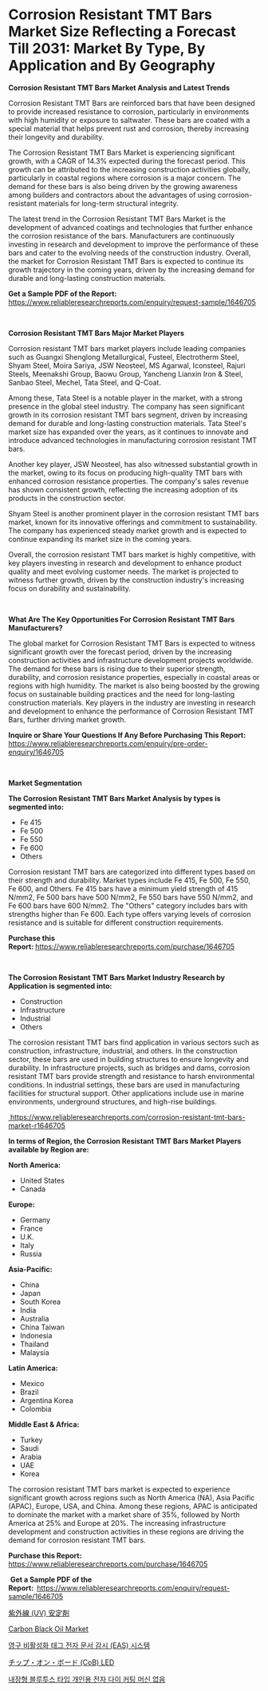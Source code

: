<p><h1>Corrosion Resistant TMT Bars Market Size Reflecting a Forecast Till 2031: Market By Type, By Application and By Geography</h1></p><p><strong>Corrosion Resistant TMT Bars Market Analysis and Latest Trends</strong></p>
<p><p>Corrosion Resistant TMT Bars are reinforced bars that have been designed to provide increased resistance to corrosion, particularly in environments with high humidity or exposure to saltwater. These bars are coated with a special material that helps prevent rust and corrosion, thereby increasing their longevity and durability.</p><p>The Corrosion Resistant TMT Bars Market is experiencing significant growth, with a CAGR of 14.3% expected during the forecast period. This growth can be attributed to the increasing construction activities globally, particularly in coastal regions where corrosion is a major concern. The demand for these bars is also being driven by the growing awareness among builders and contractors about the advantages of using corrosion-resistant materials for long-term structural integrity.</p><p>The latest trend in the Corrosion Resistant TMT Bars Market is the development of advanced coatings and technologies that further enhance the corrosion resistance of the bars. Manufacturers are continuously investing in research and development to improve the performance of these bars and cater to the evolving needs of the construction industry. Overall, the market for Corrosion Resistant TMT Bars is expected to continue its growth trajectory in the coming years, driven by the increasing demand for durable and long-lasting construction materials.</p></p>
<p><strong>Get a Sample PDF of the Report:&nbsp;</strong> <a href="https://www.reliableresearchreports.com/enquiry/request-sample/1646705">https://www.reliableresearchreports.com/enquiry/request-sample/1646705</a></p>
<p>&nbsp;</p>
<p><strong>Corrosion Resistant TMT Bars Major Market Players</strong></p>
<p><p>Corrosion resistant TMT bars market players include leading companies such as Guangxi Shenglong Metallurgical, Fusteel, Electrotherm Steel, Shyam Steel, Moira Sariya, JSW Neosteel, MS Agarwal, Iconsteel, Rajuri Steels, Meenakshi Group, Baowu Group, Yancheng Lianxin Iron & Steel, Sanbao Steel, Mechel, Tata Steel, and Q-Coat.</p><p>Among these, Tata Steel is a notable player in the market, with a strong presence in the global steel industry. The company has seen significant growth in its corrosion resistant TMT bars segment, driven by increasing demand for durable and long-lasting construction materials. Tata Steel's market size has expanded over the years, as it continues to innovate and introduce advanced technologies in manufacturing corrosion resistant TMT bars.</p><p>Another key player, JSW Neosteel, has also witnessed substantial growth in the market, owing to its focus on producing high-quality TMT bars with enhanced corrosion resistance properties. The company's sales revenue has shown consistent growth, reflecting the increasing adoption of its products in the construction sector.</p><p>Shyam Steel is another prominent player in the corrosion resistant TMT bars market, known for its innovative offerings and commitment to sustainability. The company has experienced steady market growth and is expected to continue expanding its market size in the coming years.</p><p>Overall, the corrosion resistant TMT bars market is highly competitive, with key players investing in research and development to enhance product quality and meet evolving customer needs. The market is projected to witness further growth, driven by the construction industry's increasing focus on durability and sustainability.</p></p>
<p>&nbsp;</p>
<p><strong>What Are The Key Opportunities For Corrosion Resistant TMT Bars Manufacturers?</strong></p>
<p><p>The global market for Corrosion Resistant TMT Bars is expected to witness significant growth over the forecast period, driven by the increasing construction activities and infrastructure development projects worldwide. The demand for these bars is rising due to their superior strength, durability, and corrosion resistance properties, especially in coastal areas or regions with high humidity. The market is also being boosted by the growing focus on sustainable building practices and the need for long-lasting construction materials. Key players in the industry are investing in research and development to enhance the performance of Corrosion Resistant TMT Bars, further driving market growth.</p></p>
<p><strong>Inquire or Share Your Questions If Any Before Purchasing This Report:</strong> <a href="https://www.reliableresearchreports.com/enquiry/pre-order-enquiry/1646705">https://www.reliableresearchreports.com/enquiry/pre-order-enquiry/1646705</a></p>
<p>&nbsp;</p>
<p><strong>Market Segmentation</strong></p>
<p><strong>The Corrosion Resistant TMT Bars Market Analysis by types is segmented into:</strong></p>
<p><ul><li>Fe 415</li><li>Fe 500</li><li>Fe 550</li><li>Fe 600</li><li>Others</li></ul></p>
<p><p>Corrosion resistant TMT bars are categorized into different types based on their strength and durability. Market types include Fe 415, Fe 500, Fe 550, Fe 600, and Others. Fe 415 bars have a minimum yield strength of 415 N/mm2, Fe 500 bars have 500 N/mm2, Fe 550 bars have 550 N/mm2, and Fe 600 bars have 600 N/mm2. The "Others" category includes bars with strengths higher than Fe 600. Each type offers varying levels of corrosion resistance and is suitable for different construction requirements.</p></p>
<p><strong>Purchase this Report:&nbsp;</strong><a href="https://www.reliableresearchreports.com/purchase/1646705">https://www.reliableresearchreports.com/purchase/1646705</a></p>
<p>&nbsp;</p>
<p><strong>The Corrosion Resistant TMT Bars Market Industry Research by Application is segmented into:</strong></p>
<p><ul><li>Construction</li><li>Infrastructure</li><li>Industrial</li><li>Others</li></ul></p>
<p><p>The corrosion resistant TMT bars find application in various sectors such as construction, infrastructure, industrial, and others. In the construction sector, these bars are used in building structures to ensure longevity and durability. In infrastructure projects, such as bridges and dams, corrosion resistant TMT bars provide strength and resistance to harsh environmental conditions. In industrial settings, these bars are used in manufacturing facilities for structural support. Other applications include use in marine environments, underground structures, and high-rise buildings.</p></p>
<p><a href="https://www.reliableresearchreports.com/corrosion-resistant-tmt-bars-market-r1646705">&nbsp;https://www.reliableresearchreports.com/corrosion-resistant-tmt-bars-market-r1646705</a></p>
<p><strong>In terms of Region, the Corrosion Resistant TMT Bars Market Players available by Region are:</strong></p>
<p>
    <p> <strong> North America: </strong>
        <ul>
            <li>United States</li>
            <li>Canada</li>
        </ul>
        </p> 
    <p> <strong> Europe: </strong>
        <ul>
            <li>Germany</li>
            <li>France</li>
            <li>U.K.</li>
            <li>Italy</li>
            <li>Russia</li>
        </ul>
        </p> 
    <p> <strong> Asia-Pacific: </strong>
        <ul>
            <li>China</li>
            <li>Japan</li>
            <li>South Korea</li>
            <li>India</li>
            <li>Australia</li>
            <li>China Taiwan</li>
            <li>Indonesia</li>
            <li>Thailand</li>
            <li>Malaysia</li>
        </ul>
        </p> 
    <p> <strong> Latin America: </strong>
        <ul>
            <li>Mexico</li>
            <li>Brazil</li>
            <li>Argentina Korea</li>
            <li>Colombia</li>
        </ul>
        </p> 
    <p> <strong> Middle East & Africa: </strong>
        <ul>
            <li>Turkey</li>
            <li>Saudi</li>
            <li>Arabia</li>
            <li>UAE</li>
            <li>Korea</li>
        </ul>
    </p>
    </p>
<p><p>The corrosion resistant TMT bars market is expected to experience significant growth across regions such as North America (NA), Asia Pacific (APAC), Europe, USA, and China. Among these regions, APAC is anticipated to dominate the market with a market share of 35%, followed by North America at 25% and Europe at 20%. The increasing infrastructure development and construction activities in these regions are driving the demand for corrosion resistant TMT bars.</p></p>
<p><strong>Purchase this Report: </strong><a href="https://www.reliableresearchreports.com/purchase/1646705">https://www.reliableresearchreports.com/purchase/1646705</a></p>
<p>&nbsp;<strong>Get a Sample PDF of the Report:&nbsp;&nbsp;</strong><a href="https://www.reliableresearchreports.com/enquiry/request-sample/1646705">https://www.reliableresearchreports.com/enquiry/request-sample/1646705</a></p>
<p><strong></strong></p>
<p><p><a href="https://github.com/TysonKub/Market-Research-Report-List-1/blob/main/2890439135341.md">紫外線 (UV) 安定剤</a></p><p><a href="https://github.com/pennyaldbrittonh658/Market-Research-Report-List-1/blob/main/carbon-black-oil-market.md">Carbon Black Oil Market</a></p><p><a href="https://medium.com/@jeralderzog65756e/%EA%B8%80%EB%A1%9C%EB%B2%8C-%EC%98%81%EA%B5%AC-%EB%B9%84%ED%99%9C%EC%84%B1%ED%99%94-%ED%83%9C%EA%B7%B8-%EC%A0%84%EC%9E%90-%EA%B8%B0%EC%82%AC-%EA%B0%90%EC%8B%9C-eas-%EC%8B%9C%EC%8A%A4%ED%85%9C-%EC%8B%9C%EC%9E%A5-%EA%B8%B0%ED%9A%8C-%EB%B0%8F-%EC%98%88%EC%B8%A1%EC%9D%80-2024%EB%85%84%EB%B6%80%ED%84%B0-2031%EB%85%84%EA%B9%8C%EC%A7%80%EC%9D%98-%EA%B8%B0%EA%B0%84%EC%9D%84-%EB%8B%A4%EB%A3%B9%EB%8B%88%EB%8B%A4-f958f57370f6">영구 비활성화 태그 전자 문서 감시 (EAS) 시스템</a></p><p><a href="https://github.com/RaeJenkins1952/Market-Research-Report-List-1/blob/main/7234966135340.md">チップ・オン・ボード (CoB) LED</a></p><p><a href="https://medium.com/@jeralderzog65756e/%EB%B9%8C%ED%8A%B8%EC%9D%B8-%EB%B8%94%EB%A3%A8%ED%88%AC%EC%8A%A4-%EC%9C%A0%ED%98%95%EC%9D%98-%EA%B0%9C%EC%9D%B8%EC%9A%A9-%EC%A0%84%EC%9E%90-%EB%8B%A4%EC%9D%B4-%EC%BB%A4%ED%8C%85-%EA%B8%B0%EA%B3%84-%EC%8B%9C%EC%9E%A5-%EC%98%88%EC%B8%A1-%EC%8B%9C%EC%9E%A5-%EB%8F%99%ED%96%A5-%EB%B0%8F-%EC%98%81%ED%96%A5-%EB%B6%84%EC%84%9D-2024-2031-ffde8613dd31">내장형 블루투스 타입 개인용 전자 다이 커팅 머신 없음</a></p></p>